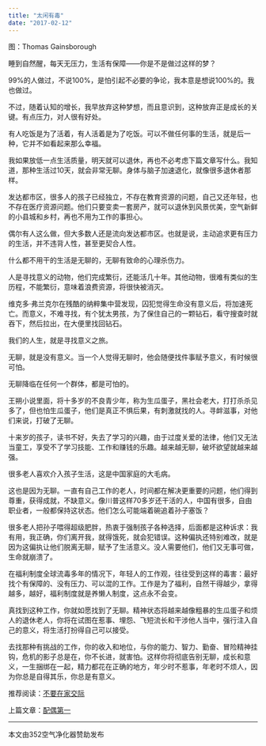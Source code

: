 ```yaml
---
title: "太闲有毒"
date: "2017-02-12"
---
```


图：Thomas Gainsborough

睡到自然醒，每天无压力，生活有保障——你是不是做过这样的梦？

99%的人做过，不说100%，是怕引起不必要的争论，我本意是想说100%的。我也做过。

不过，随着认知的增长，我早放弃这种梦想，而且意识到，这种放弃正是成长的关键。有点压力，对人很有好处。

有人吃饭是为了活着，有人活着是为了吃饭。可以不做任何事的生活，就是后一种，它并不如看起来那么幸福。

我如果放低一点生活质量，明天就可以退休，再也不必考虑下篇文章写什么。我知道，那种生活过10天，就会非常无聊。身体与脑子加速退化，就像很多退休者那样。

发达都市区，很多人的孩子已经独立，不存在教育资源的问题，自己又还年轻，也不存在医疗资源问题。他们只要变卖一套房产，就可以退休到风景优美，空气新鲜的小县城和乡村，再也不用为工作的事担心。

偶尔有人这么做，但大多数人还是流向发达都市区。也就是说，主动追求更有压力的生活，并不违背人性，甚至更契合人性。

什么都不用干的生活是无聊的，无聊有致命的心理杀伤力。  

人是寻找意义的动物，他们完成繁衍，还能活几十年。其他动物，很难有类似的生历程，不能繁衍，意味着浪费资源，将很快被消灭。

维克多·弗兰克尔在残酷的纳粹集中营发现，囚犯觉得生命没有意义后，将加速死亡。而意义，不难寻找，有个犹太男孩，为了保住自己的一颗钻石，看守搜查时就吞下，然后拉出，在大便里找回钻石。

我们的人生，就是寻找意义之旅。

无聊，就是没有意义。当一个人觉得无聊时，他会随便找件事赋予意义，有时候很可怕。

无聊降临在任何一个群体，都是可怕的。

王朔小说里面，将十多岁的不良青少年，称为生瓜蛋子，黑社会老大，打打杀杀见多了，但也怕生瓜蛋子，他们是真正不惧后果，有刺激就找的人。寻衅滋事，对他们来说，打破了无聊。

十来岁的孩子，读书不好，失去了学习的兴趣，由于过度关爱的法律，他们又无法当童工，享受不了学习技能、工作和赚钱的乐趣。越来越无聊，破坏欲望就越来越强。

很多老人喜欢介入孩子生活，这是中国家庭的大毛病。

这也是因为无聊。一直有自己工作的老人，时间都在解决更重要的问题，他们得到尊重，获得成就，不缺意义。像川普这样70多岁还干活的人，中国有很多，自由职业者，一般都保持这状态。他们怎么可能端着碗追着孙子塞饭？

很多老人把孙子喂得超级肥胖，热衷于强制孩子各种选择，后面都是这种诉求：我有用，我正确，你们离开我，就得饿死，就会犯错误。这种偏执还特别难改，就是因为这偏执让他们脱离无聊，赋予了生活意义。没人需要他们，他们又无事可做，生命就崩溃了。

在福利制度全球流毒多年的情况下，年轻人的工作观，往往受到这样的毒害：最好找个有保障的、没有压力、可以混的工作。工作是为了福利，自然干得越少，拿得越多，越好，福利制度就是养懒人制度，这点永不会变。

真找到这种工作，你就如愿找到了无聊。精神状态将越来越像粗暴的生瓜蛋子和烦人的退休老人，你将在试图在惹事、埋怨、飞短流长和干涉他人当中，强行注入自己的意义，将生活打扮得自己可以接受。

去找那种有挑战的工作，你的收入和地位，与你的能力、智力、勤奋、冒险精神挂钩，危机的影子总是在，你不长进，就害怕。这样你将彻底告别无聊，成长和意义，一生捆绑在一起，精力都花在正确的地方，年少时不惹事，年老时不烦人，因为你总是自得其乐，你总是有意义。

推荐阅读：[不要在家交际](http://mp.weixin.qq.com/s?__biz=MjM5NDU0Mjk2MQ==&mid=2651622703&idx=1&sn=fa20110e8f4a6bba88584ecd81ed090c&chksm=bd7e09318a0980275bedf41c39c6c5f0ed2f34abf2c8e88431c6bb1fee5174e2b8aa0d47945e&scene=21#wechat_redirect)

上篇文章：[配偶第一](http://mp.weixin.qq.com/s?__biz=MjM5NDU0Mjk2MQ==&mid=2651622741&idx=1&sn=5ffbd7bde218b7b9ba3c9d872f1801d3&chksm=bd7e094b8a09805df2eb655e6ba5d4fabfcc812c2fbb66da35852a91ce571632ad08482b76c4&scene=21#wechat_redirect)

* * *

本文由352空气净化器赞助发布
